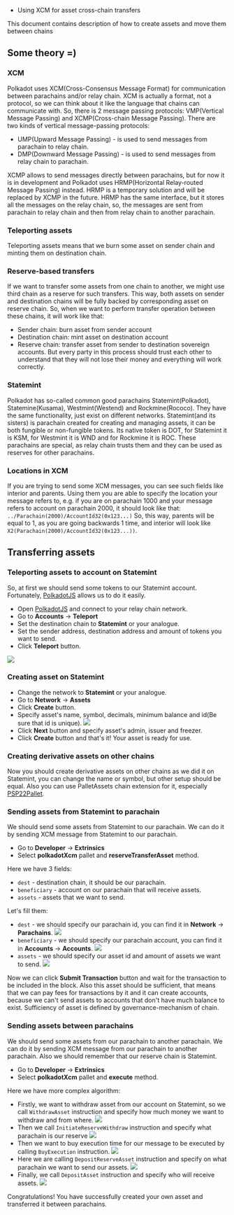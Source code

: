 - Using XCM for asset cross-chain transfers

This document contains description of how to create assets and move them between chains

## Some theory =)

### XCM
Polkadot uses XCM(Cross-Consensus Message Format) for communication between parachains and/or relay chain. XCM is actually a format, not a protocol, 
so we can think about it like the language that chains can communicate with.
So, there is 2 message passing protocols: VMP(Vertical Message Passing) and XCMP(Cross-chain Message Passing). There are two kinds of vertical message-passing protocols:
- UMP(Upward Message Passing) - is used to send messages from parachain to relay chain.
- DMP(Downward Message Passing) - is used to send messages from relay chain to parachain.

XCMP allows to send messages directly between parachains, but for now it is in development and Polkadot uses HRMP(Horizontal Relay-routed Message Passing) instead.
HRMP is a temporary solution and will be replaced by XCMP in the future.
HRMP has the same interface, but it stores all the messages on the relay chain, so, the messages are sent from parachain 
to relay chain and then from relay chain to another parachain.

### Teleporting assets

Teleporting assets means that we burn some asset on sender chain and minting them on destination chain.

### Reserve-based transfers

If we want to transfer some assets from one chain to another, we might use third chain as a reserve for such transfers. This way, both assets on sender and destination chains
will be fully backed by corresponding asset on reserve chain. So, when we want to perform transfer operation between these chains, it will work like that:
- Sender chain: burn asset from sender account
- Destination chain: mint asset on destination account
- Reserve chain: transfer asset from sender to destination sovereign accounts.
But every party in this process should trust each other to understand that they will not lose their money and everything will work correctly.

### Statemint

Polkadot has so-called common good parachains Statemint(Polkadot), Statemine(Kusama), Westmint(Westend) and Rockmine(Rococo).
They have the same functionality, just exist on different networks. Statemint(and its sisters) is parachain created for creating and managing assets, 
it can be both fungible or non-fungible tokens. Its native token is DOT, for Statemint it is KSM, for Westmint it is WND and for Rockmine it is ROC.
These parachains are special, as relay chain trusts them and they can be used as reserves for other parachains.

### Locations in XCM

If you are trying to send some XCM messages, you can see such fields like interior and parents. 
Using them you are able to specify the location your message refers to, e.g. if you are on parachain 1000 and your message refers to account on parachain 2000,
it should look like that:
`../Parachain(2000)/AccountId32(0x123...)`
So, this way, parents will be equal to 1, as you are going backwards 1 time, and interior will look like `X2(Parachain(2000)/AccountId32(0x123...))`.

## Transferring assets

### Teleporting assets to account on Statemint

So, at first we should send some tokens to our Statemint account. Fortunately, [PolkadotJS](https://polkadot.js.org/apps) allows us to do it easily.

- Open [PolkadotJS](https://polkadot.js.org/apps) and connect to your relay chain network.
- Go to **Accounts** -> **Teleport**
- Set the destination chain to **Statemint** or your analogue.
- Set the sender address, destination address and amount of tokens you want to send.
- Click **Teleport** button.

![](../../pictures/xcm/teleport.png)

### Creating asset on Statemint

- Change the network to **Statemint** or your analogue.
- Go to **Network** -> **Assets**
- Click **Create** button.
- Specify asset's name, symbol, decimals, minimum balance and id(Be sure that id is unique).
![](../../pictures/xcm/assets.png)
- Click **Next** button and specify asset's admin, issuer and freezer.
- Click **Create** button and that's it! Your asset is ready for use.

### Creating derivative assets on other chains

Now you should create derivative assets on other chains as we did it on Statemint, you can change the name or symbol, but other setup should be equal. Also you can use PalletAssets chain extension for it, especially [PSP22Pallet](../PSP22-Pallet/psp22-pallet.md).

### Sending assets from Statemint to parachain

We should send some assets from Statemint to our parachain. We can do it by sending XCM message from Statemint to our parachain.

- Go to **Developer** -> **Extrinsics**
- Select **polkadotXcm** pallet and **reserveTransferAsset** method.

Here we have 3 fields:
- `dest` - destination chain, it should be our parachain.
- `beneficiary` - account on our parachain that will receive assets.
- `assets` - assets that we want to send.

Let's fill them:
- `dest` - we should specify our parachain id, you can find it in **Network** -> **Parachains**.
![](../../pictures/xcm/xcm-message-dest.png)
- `beneficiary` - we should specify our parachain account, you can find it in **Accounts** -> **Accounts**.
![](../../pictures/xcm/xcm-message-beneficiary.png)
- `assets` - we should specify our asset id and amount of assets we want to send.
![](../../pictures/xcm/xcm-message-assets.png)

Now we can click **Submit Transaction** button and wait for the transaction to be included in the block.
Also this asset should be sufficient, that means that we can pay fees for transactions by it and it can create accounts, 
because we can't send assets to accounts that don't have much balance to exist. Sufficiency of asset is defined by governance-mechanism of chain.

### Sending assets between parachains

We should send some assets from our parachain to another parachain. We can do it by sending XCM message from our parachain to another parachain. Also we should remember that 
our reserve chain is Statemint.

- Go to **Developer** -> **Extrinsics**
- Select **polkadotXcm** pallet and **execute** method.

Here we have more complex algorithm:
- Firstly, we want to withdraw asset from our account on Statemint, so we call `WithdrawAsset` instruction and specify how much money we want to withdraw and from where.
![](../../pictures/xcm/xcm-transfer-withdraw.png)
- Then we call `InitiateReserveWithdraw` instruction and specify what parachain is our reserve
![](../../pictures/xcm/initiate-reserve-withdraw.png)
- Then we want to buy execution time for our message to be executed by calling `BuyExecution` instruction.
![](../../pictures/xcm/buy-execution.png)
- Here we are calling `DepositReserveAsset` instruction and specify on what parachain we want to send our assets.
![](../../pictures/xcm/deposit-reserve-asset.png)
- Finally, we call `DepositAsset` instruction and specify who will receive assets.
![](../../pictures/xcm/deposit-asset.png)

Congratulations! You have successfully created your own asset and transferred it between parachains.